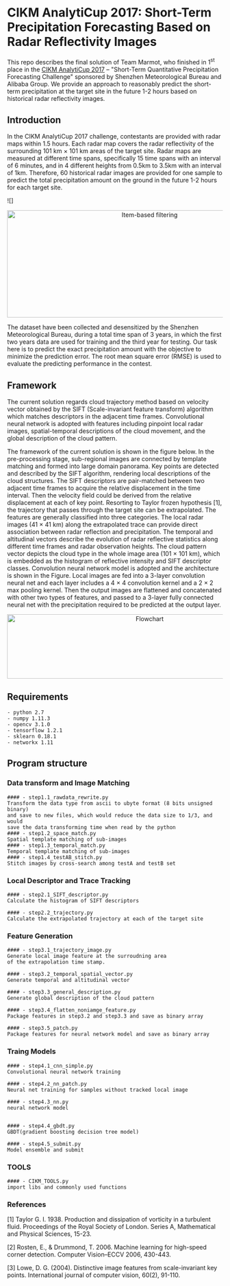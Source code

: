 # CIKM AnalytiCup 2017: Short-Term Precipitation Forecasting Based on Radar Reflectivity Images

This repo describes the final solution of Team Marmot, 
who finished in 1<sup>st</sup> place in the [CIKM AnalytiCup 2017](https://tianchi.aliyun.com/competition/introduction.htm?spm=5176.100066.0.0.3f6e7d83jNRFTh&raceId=231596) – 
"Short-Term Quantitative Precipitation Forecasting Challenge"
sponsored by Shenzhen Meteorological Bureau and Alibaba Group. 
We provide an approach to reasonably predict 
the short-term precipitation at the target site in the future 1-2 
hours based on historical radar reflectivity images. 

## Introduction
In the CIKM AnalytiCup 2017 challenge, contestants are provided with radar maps within 1.5 hours. Each radar map covers the radar reflectivity of the surrounding 101 km × 101 km areas of the target site. Radar maps are measured at different time spans, specifically 15 time spans with an interval of 6 minutes, and in 4 different heights from 0.5km to 3.5km with an interval of 1km. Therefore, 60 historical radar images are provided for one sample to predict the total precipitation amount on the ground in the future 1-2 hours for each target site.

![]<div  align="center"> <img src="http://static.zybuluo.com/Jessy923/2x5adueuf0vggrhz0beq814j/flowchart.png" width="650" height="250" alt="Item-based filtering" /></div>

The dataset have been collected and desensitized by the Shenzhen Meteorological Bureau, during a total time span of 3 years, in which the first two years data are used for training and the third year for testing. Our task here is to predict the exact precipitation amount with the objective to minimize the prediction error. The root mean square error (RMSE) is used to evaluate the predicting performance in the contest.

## Framework

The current solution regards cloud trajectory method based on velocity 
vector obtained by the SIFT (Scale-invariant feature transform) 
algorithm which matches descriptors in the adjacent time frames. 
Convolutional neural network is adopted with features including 
pinpoint local radar images, spatial-temporal descriptions of the 
cloud movement, and the global description of the cloud pattern.  


The framework of the current solution is shown in the figure below.
In the pre-processing stage, sub-regional images are connected
 by template matching and formed into large domain panorama. 
 Key points are detected and described by the SIFT algorithm, 
 rendering local descriptions of the cloud structures. 
 The SIFT descriptors are pair-matched between two adjacent time 
 frames to acquire the relative displacement in the time interval. 
 Then the velocity field could be derived from the relative displacement at each of key point. Resorting to Taylor frozen hypothesis [1], the trajectory that passes through the target site can be extrapolated. The features are generally classified into three categories. The local radar images (41 × 41 km) along the extrapolated trace can provide direct association between radar reflection and precipitation. The temporal and altitudinal vectors describe the evolution of radar reflective statistics along different time frames and radar observation heights. The cloud pattern vector depicts the cloud type in the whole image area (101 × 101 km), which is embedded as the histogram of reflective intensity and SIFT descriptor classes. Convolution neural network model is adopted and the architecture is shown in the Figure. Local images are fed into a 3-layer convolution neural net and each layer includes a 4 × 4 convolution kernel and a 2 × 2 max pooling kernel. Then the output images are flattened and concatenated with other two types of features, and passed to a 3-layer fully connected neural net with the precipitation required to be predicted at the output layer.
<div  align="center"> <img src= './pic/flowchart.png'
width="650" height="150" alt="Flowchart" /></div>


## Requirements
```
- python 2.7
- numpy 1.11.3
- opencv 3.1.0
- tensorflow 1.2.1
- sklearn 0.18.1
- networkx 1.11

```


## Program structure

### Data transform and Image Matching
```
#### - step1.1_rawdata_rewrite.py
Transform the data type from ascii to ubyte format (8 bits unsigned binary) 
and save to new files, which would reduce the data size to 1/3, and would 
save the data transforming time when read by the python
#### - step1.2_space_match.py
Spatial template matching of sub-images
#### - step1.3_temporal_match.py
Temporal template matching of sub-images
#### - step1.4_testAB_stitch.py
Stitch images by cross-search among testA and testB set
```

### Local Descriptor and Trace Tracking
```
#### - step2.1_SIFT_descriptor.py
Calculate the histogram of SIFT descriptors 

#### - step2.2_trajectory.py
Calculate the extrapolated trajectory at each of the target site
```
### Feature Generation
```
#### - step3.1_trajectory_image.py
Generate local image feature at the surroudning area
of the extrapolation time stamp. 

#### - step3.2_temporal_spatial_vector.py
Generate temporal and altitudinal vector

#### - step3.3_general_description.py
Generate global description of the cloud pattern 

#### - step3.4_flatten_noniamge_feature.py
Package features in step3.2 and step3.3 and save as binary array

#### - step3.5_patch.py
Package features for neural network model and save as binary array
```

### Traing Models
```
#### - step4.1_cnn_simple.py
Convolutional neural network training

#### - step4.2_nn_patch.py
Neural net training for samples without tracked local image 

#### - step4.3_nn.py
neural network model


#### - step4.4_gbdt.py
GBDT(gradient boosting decision tree model)

#### - step4.5_submit.py
Model ensemble and submit  
```
### TOOLS
```
#### - CIKM_TOOLS.py
import libs and commonly used functions
```


### References
[1]	Taylor G. I. 1938. Production and dissipation of vorticity in a turbulent fluid. Proceedings of the Royal Society of London. Series A, Mathematical and Physical Sciences, 15-23.

[2]	Rosten, E., & Drummond, T. 2006. Machine learning for high-speed corner detection. Computer Vision–ECCV 2006, 430-443.

[3]	Lowe, D. G. (2004). Distinctive image features from scale-invariant key points. International journal of computer vision, 60(2), 91-110.

